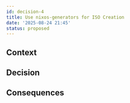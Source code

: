 ```yaml
---
id: decision-4
title: Use nixos-generators for ISO Creation
date: '2025-08-24 21:45'
status: proposed
---
```

## Context



## Decision



## Consequences

